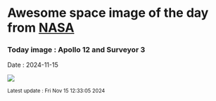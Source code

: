 
# Awesome space image of the day from [NASA](https://api.nasa.gov/)

### Today image : Apollo 12 and Surveyor 3
Date : 2024-11-15

![](https://apod.nasa.gov/apod/image/2411/KF-ApAn48-7133-4_1024.jpg)

<small>Latest update : Fri Nov 15 12:33:05 2024</small>
        
